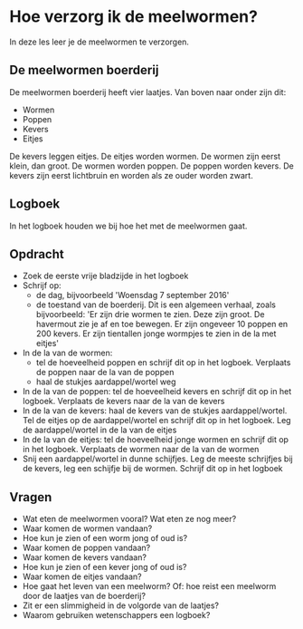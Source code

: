 # Hoe verzorg ik de meelwormen?

In deze les leer je de meelwormen te verzorgen.

## De meelwormen boerderij

De meelwormen boerderij heeft vier laatjes. Van boven naar onder zijn dit:
 
 * Wormen
 * Poppen
 * Kevers
 * Eitjes

De kevers leggen eitjes. De eitjes worden wormen. De wormen zijn eerst klein, dan groot.
De wormen worden poppen. De poppen worden kevers. De kevers zijn eerst lichtbruin en 
worden als ze ouder worden zwart.

## Logboek

In het logboek houden we bij hoe het met de meelwormen gaat.

## Opdracht

 * Zoek de eerste vrije bladzijde in het logboek
 * Schrijf op: 
   * de dag, bijvoorbeeld 'Woensdag 7 september 2016'
   * de toestand van de boerderij. Dit is een algemeen verhaal, zoals bijvoorbeeld: 'Er zijn drie wormen te zien. Deze zijn groot. De havermout zie je af en toe bewegen. Er zijn ongeveer 10 poppen en 200 kevers. Er zijn tientallen jonge wormpjes te zien in de la met eitjes'
 * In de la van de wormen: 
   * tel de hoeveelheid poppen en schrijf dit op in het logboek. Verplaats de poppen naar de la van de poppen
   * haal de stukjes aardappel/wortel weg
 * In de la van de poppen: tel de hoeveelheid kevers en schrijf dit op in het logboek. Verplaats de kevers naar de la van de kevers
 * In de la van de kevers: haal de kevers van de stukjes aardappel/wortel. Tel de eitjes op de aardappel/wortel en schrijf dit op in het logboek. Leg de aardappel/wortel in de la van de eitjes
 * In de la van de eitjes: tel de hoeveelheid jonge wormen en schrijf dit op in het logboek. Verplaats de wormen naar de la van de wormen
 * Snij een aardappel/wortel in dunne schijfjes. Leg de meeste schrijfjes bij de kevers, leg een schijfje bij de wormen. Schrijf dit op in het logboek

## Vragen

 * Wat eten de meelwormen vooral? Wat eten ze nog meer?
 * Waar komen de wormen vandaan?
 * Hoe kun je zien of een worm jong of oud is?
 * Waar komen de poppen vandaan?
 * Waar komen de kevers vandaan?
 * Hoe kun je zien of een kever jong of oud is?
 * Waar komen de eitjes vandaan?
 * Hoe gaat het leven van een meelworm? Of: hoe reist een meelworm door de laatjes van de boerderij?
 * Zit er een slimmigheid in de volgorde van de laatjes?
 * Waarom gebruiken wetenschappers een logboek?

